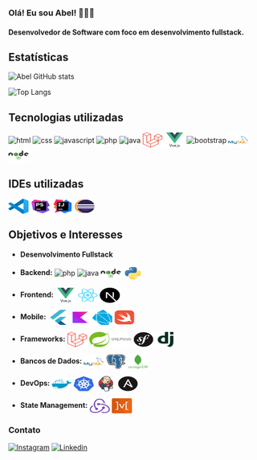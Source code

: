### Olá! Eu sou Abel! 🙋🏻‍♂️

#### Desenvolvedor de Software com foco em desenvolvimento fullstack.

## Estatísticas

![Abel GitHub stats](https://github-readme-stats.vercel.app/api?username=abelneto7&show_icons=true&theme=merko)

![Top Langs](https://github-readme-stats.vercel.app/api/top-langs/?username=abelneto7&hide=javascript,html)

## Tecnologias utilizadas

<div>
    <img align="center" height="30" width = "40" alt="html" src="https://cdn.jsdelivr.net/gh/devicons/devicon/icons/html5/html5-original.svg"/>
    <img align="center" height="30" width = "40" alt="css" src="https://cdn.jsdelivr.net/gh/devicons/devicon/icons/css3/css3-original.svg"/>
    <img align="center" height="30" width = "40" alt="javascript" src="https://cdn.jsdelivr.net/gh/devicons/devicon/icons/javascript/javascript-original.svg"/>
    <img align="center" height="30" width = "40" alt="php" src="https://cdn.jsdelivr.net/gh/devicons/devicon@latest/icons/php/php-original.svg"/>
    <img align="center" height="30" width = "40" alt="java" src="https://cdn.jsdelivr.net/gh/devicons/devicon/icons/java/java-original.svg"/> 
    <img align="center" height="30" width = "40" alt="laravel" src="https://raw.githubusercontent.com/devicons/devicon/6910f0503efdd315c8f9b858234310c06e04d9c0/icons/laravel/laravel-original.svg"/>
    <img align="center" height="30" width="40" alt="vue.js" src="https://raw.githubusercontent.com/devicons/devicon/6910f0503efdd315c8f9b858234310c06e04d9c0/icons/vuejs/vuejs-original-wordmark.svg">
    <img align="center" height="30" width = "40" height="30" width = "40" alt="bootstrap" src="https://cdn.jsdelivr.net/gh/devicons/devicon/icons/bootstrap/bootstrap-original.svg"/>
    <img align="center" height="30" width = "40" alt="mysql" src="https://raw.githubusercontent.com/devicons/devicon/6910f0503efdd315c8f9b858234310c06e04d9c0/icons/mysql/mysql-original-wordmark.svg"/>
    <img align="center" height="30" width="40" alt="node.js" src="https://raw.githubusercontent.com/devicons/devicon/6910f0503efdd315c8f9b858234310c06e04d9c0/icons/nodejs/nodejs-original-wordmark.svg">
</div>

## IDEs utilizadas

<div>
    <img align="center" height="30" width = "40" alt="vscode" src="https://raw.githubusercontent.com/devicons/devicon/6910f0503efdd315c8f9b858234310c06e04d9c0/icons/vscode/vscode-original.svg"/>
    <img align="center" height="30" width = "40" alt="phpstorm" src="https://raw.githubusercontent.com/devicons/devicon/6910f0503efdd315c8f9b858234310c06e04d9c0/icons/phpstorm/phpstorm-original.svg"/>
    <img align="center" height="30" width = "40" alt="intellij" src="https://raw.githubusercontent.com/devicons/devicon/6910f0503efdd315c8f9b858234310c06e04d9c0/icons/intellij/intellij-original.svg"/>
    <img align="center" height="30" width = "40" alt="eclipse" src="https://raw.githubusercontent.com/devicons/devicon/6910f0503efdd315c8f9b858234310c06e04d9c0/icons/eclipse/eclipse-original.svg"/>
</div>

## Objetivos e Interesses

- **Desenvolvimento Fullstack**
- **Backend:** <img align="center" height="30" width="40" alt="php" src="https://cdn.jsdelivr.net/gh/devicons/devicon@latest/icons/php/php-original.svg"> <img align="center" height="30" width="40" alt="java" src="https://cdn.jsdelivr.net/gh/devicons/devicon/icons/java/java-original.svg"> <img align="center" height="30" width="40" alt="node.js" src="https://raw.githubusercontent.com/devicons/devicon/6910f0503efdd315c8f9b858234310c06e04d9c0/icons/nodejs/nodejs-original-wordmark.svg"> <img align="center" height="30" width="40" alt="python" src="https://raw.githubusercontent.com/devicons/devicon/6910f0503efdd315c8f9b858234310c06e04d9c0/icons/python/python-original.svg">

- **Frontend:** <img align="center" height="30" width="40" alt="vue.js" src="https://raw.githubusercontent.com/devicons/devicon/6910f0503efdd315c8f9b858234310c06e04d9c0/icons/vuejs/vuejs-original-wordmark.svg"> <img align="center" height="30" width="40" alt="react" src="https://raw.githubusercontent.com/devicons/devicon/6910f0503efdd315c8f9b858234310c06e04d9c0/icons/react/react-original.svg"> <img align="center" height="30" width="40" alt="next.js" src="https://raw.githubusercontent.com/devicons/devicon/6910f0503efdd315c8f9b858234310c06e04d9c0/icons/nextjs/nextjs-plain.svg">

- **Mobile:** <img align="center" height="30" width="40" alt="flutter" src="https://raw.githubusercontent.com/devicons/devicon/6910f0503efdd315c8f9b858234310c06e04d9c0/icons/flutter/flutter-original.svg"> <img align="center" height="30" width="40" alt="kotlin" src="https://raw.githubusercontent.com/devicons/devicon/6910f0503efdd315c8f9b858234310c06e04d9c0/icons/kotlin/kotlin-original.svg"> <img align="center" height="30" width="40" alt="dart" src="https://raw.githubusercontent.com/devicons/devicon/6910f0503efdd315c8f9b858234310c06e04d9c0/icons/dart/dart-plain.svg"> <img align="center" height="30" width="40" alt="swift" src="https://raw.githubusercontent.com/devicons/devicon/6910f0503efdd315c8f9b858234310c06e04d9c0/icons/swift/swift-original.svg">

- **Frameworks:** <img align="center" height="30" width="40" alt="laravel" src="https://raw.githubusercontent.com/devicons/devicon/6910f0503efdd315c8f9b858234310c06e04d9c0/icons/laravel/laravel-original.svg"> <img align="center" height="30" width="40" alt="spring" src="https://raw.githubusercontent.com/devicons/devicon/6910f0503efdd315c8f9b858234310c06e04d9c0/icons/spring/spring-original.svg"> <img align="center" height="30" width="40" alt="expressjs" src="https://raw.githubusercontent.com/devicons/devicon/6910f0503efdd315c8f9b858234310c06e04d9c0/icons/express/express-original-wordmark.svg"> <img align="center" height="30" width="40" alt="symfony" src="https://raw.githubusercontent.com/devicons/devicon/6910f0503efdd315c8f9b858234310c06e04d9c0/icons/symfony/symfony-original.svg"> <img align="center" height="30" width="40" alt="django" src="https://raw.githubusercontent.com/devicons/devicon/6910f0503efdd315c8f9b858234310c06e04d9c0/icons/django/django-plain.svg"> 

- **Bancos de Dados:** <img align="center" height="30" width="40" alt="mysql" src="https://raw.githubusercontent.com/devicons/devicon/6910f0503efdd315c8f9b858234310c06e04d9c0/icons/mysql/mysql-original-wordmark.svg"> <img align="center" height="30" width="40" alt="postgresql" src="https://raw.githubusercontent.com/devicons/devicon/6910f0503efdd315c8f9b858234310c06e04d9c0/icons/postgresql/postgresql-original.svg"> <img align="center" height="30" width="40" alt="mongodb" src="https://raw.githubusercontent.com/devicons/devicon/6910f0503efdd315c8f9b858234310c06e04d9c0/icons/mongodb/mongodb-plain-wordmark.svg">

- **DevOps:** <img align="center" height="30" width="40" alt="docker" src="https://raw.githubusercontent.com/devicons/devicon/6910f0503efdd315c8f9b858234310c06e04d9c0/icons/docker/docker-plain.svg"> <img align="center" height="30" width="40" alt="kubernetes" src="https://raw.githubusercontent.com/devicons/devicon/6910f0503efdd315c8f9b858234310c06e04d9c0/icons/kubernetes/kubernetes-original.svg"> <img align="center" height="30" width="40" alt="jenkins" src="https://raw.githubusercontent.com/devicons/devicon/6910f0503efdd315c8f9b858234310c06e04d9c0/icons/jenkins/jenkins-original.svg"> <img align="center" height="30" width="40" alt="ansible" src="https://raw.githubusercontent.com/devicons/devicon/6910f0503efdd315c8f9b858234310c06e04d9c0/icons/ansible/ansible-plain.svg">

- **State Management:** <img align="center" height="30" width="40" alt="reduxjs" src="https://raw.githubusercontent.com/devicons/devicon/6910f0503efdd315c8f9b858234310c06e04d9c0/icons/redux/redux-original.svg"> <img align="center" height="30" width="40" alt="mobx" src="https://raw.githubusercontent.com/devicons/devicon/6910f0503efdd315c8f9b858234310c06e04d9c0/icons/mobx/mobx-original.svg">

### Contato

[![Instagram](https://img.shields.io/badge/Instagram-E4405F?style=for-the-badge&logo=instagram&logoColor=white)](https://www.instagram.com/abelneto.dev/)
[![Linkedin](https://img.shields.io/badge/LinkedIn-0077B5?style=for-the-badge&logo=linkedin&logoColor=white)](https://www.linkedin.com/in/abelsantan09/)
